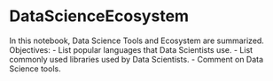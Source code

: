 # DataScienceEcosystem
In this notebook, Data Science Tools and Ecosystem are summarized.  Objectives: - List popular languages that Data Scientists use. - List commonly used libraries used by Data Scientists. - Comment on Data Science tools.
